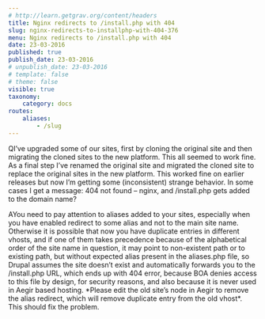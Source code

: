 ```yaml
---
# http://learn.getgrav.org/content/headers
title: Nginx redirects to /install.php with 404
slug: nginx-redirects-to-installphp-with-404-376
menu: Nginx redirects to /install.php with 404
date: 23-03-2016
published: true
publish_date: 23-03-2016
# unpublish_date: 23-03-2016
# template: false
# theme: false
visible: true
taxonomy:
    category: docs
routes:
    aliases:
        - /slug
---
```


<a name="debug-q"></a>

QI’ve upgraded some of our sites, first by cloning the original site and then migrating the cloned sites to the new platform. This all seemed to work fine. As a final step I’ve renamed the original site and migrated the cloned site to replace the original sites in the new platform. This worked fine on earlier releases but now I’m getting some (inconsistent) strange behavior. In some cases I get a message: 404 not found – nginx, and /install.php gets added to the domain name?

<a name="debug-a"></a>

AYou need to pay attention to aliases added to your sites, especially when you have enabled redirect to some alias and not to the main site name. Otherwise it is possible that now you have duplicate entries in different vhosts, and if one of them takes precedence because of the alphabetical order of the site name in question, it may point to non-existent path or to existing path, but without expected alias present in the aliases.php file, so Drupal assumes the site doesn’t exist and automatically forwards you to the /install.php URL, which ends up with 404 error, because BOA denies access to this file by design, for security reasons, and also because it is never used in Aegir based hosting. \*Please edit the old site’s node in Aegir to remove the alias redirect, which will remove duplicate entry from the old vhost\*. This should fix the problem.